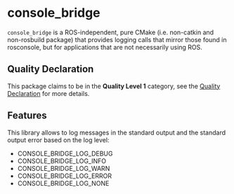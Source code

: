# console_bridge

`console_bridge` is a ROS-independent, pure CMake (i.e. non-catkin and non-rosbuild package) that provides logging calls that mirror those found in rosconsole, but for applications that are not necessarily using ROS.

## Quality Declaration

This package claims to be in the **Quality Level 1** category, see the [Quality Declaration](./QUALITY_DECLARATION.md) for more details.

## Features

This library allows to log messages in the standard output and the standard output error based on the log level:

 - CONSOLE_BRIDGE_LOG_DEBUG
 - CONSOLE_BRIDGE_LOG_INFO
 - CONSOLE_BRIDGE_LOG_WARN
 - CONSOLE_BRIDGE_LOG_ERROR
 - CONSOLE_BRIDGE_LOG_NONE
